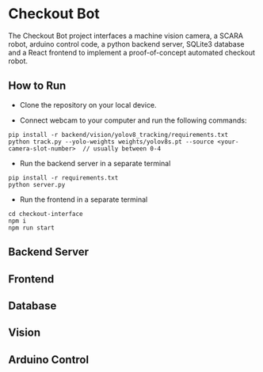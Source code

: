 # Checkout Bot

The Checkout Bot project interfaces a machine vision camera, a SCARA robot, arduino control code, a python backend server, SQLite3 database and a React frontend to implement a proof-of-concept automated checkout robot.

## How to Run
- Clone the repository on your local device.

- Connect webcam to your computer and run the following commands:
```
pip install -r backend/vision/yolov8_tracking/requirements.txt
python track.py --yolo-weights weights/yolov8s.pt --source <your-camera-slot-number>  // usually between 0-4
```
- Run the backend server in a separate terminal
```
pip install -r requirements.txt
python server.py
```

-  Run the frontend in a separate terminal
```
cd checkout-interface
npm i
npm run start
```
## Backend Server

## Frontend

## Database

## Vision

## Arduino Control
